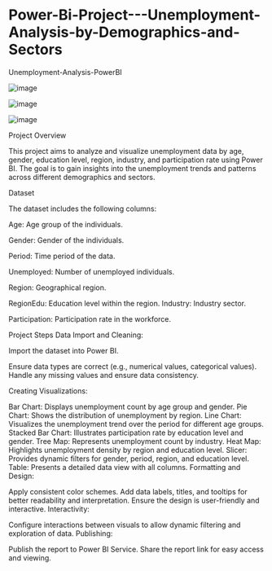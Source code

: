 # Power-Bi-Project---Unemployment-Analysis-by-Demographics-and-Sectors

Unemployment-Analysis-PowerBI

![image](https://github.com/user-attachments/assets/1025f3de-a42c-4dfd-ba1c-5842122e9ea8)

![image](https://github.com/user-attachments/assets/17767776-0648-4b87-b744-8fcbb2988aeb)

![image](https://github.com/user-attachments/assets/30e40466-3344-4971-94ca-d580fda67353)


Project Overview

This project aims to analyze and visualize unemployment data by age, gender, education level, region, industry, and participation rate using Power BI. The goal is to gain insights into the unemployment trends and patterns across different demographics and sectors.

Dataset

The dataset includes the following columns:

Age: Age group of the individuals.

Gender: Gender of the individuals.

Period: Time period of the data.

Unemployed: Number of unemployed individuals.

Region: Geographical region.

RegionEdu: Education level within the region.
Industry: Industry sector.


Participation: Participation rate in the workforce.

Project Steps
Data Import and Cleaning:

Import the dataset into Power BI.

Ensure data types are correct (e.g., numerical values, categorical values).
Handle any missing values and ensure data consistency.

Creating Visualizations:

Bar Chart: Displays unemployment count by age group and gender.
Pie Chart: Shows the distribution of unemployment by region.
Line Chart: Visualizes the unemployment trend over the period for different age groups.
Stacked Bar Chart: Illustrates participation rate by education level and gender.
Tree Map: Represents unemployment count by industry.
Heat Map: Highlights unemployment density by region and education level.
Slicer: Provides dynamic filters for gender, period, region, and education level.
Table: Presents a detailed data view with all columns.
Formatting and Design:

Apply consistent color schemes.
Add data labels, titles, and tooltips for better readability and interpretation.
Ensure the design is user-friendly and interactive.
Interactivity:

Configure interactions between visuals to allow dynamic filtering and exploration of data.
Publishing:

Publish the report to Power BI Service.
Share the report link for easy access and viewing.
